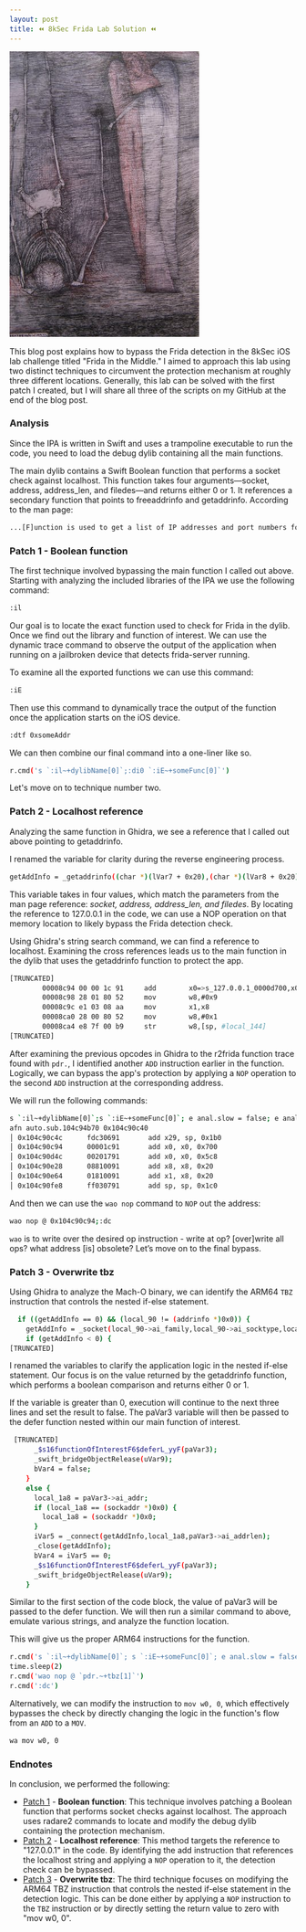 ```yaml
---
layout: post
title: ⏪ 8kSec Frida Lab Solution ⏪
---
```


![Untitled](/assets/blinko10.jpg)


This blog post explains how to bypass the Frida detection in the 8kSec iOS lab challenge titled "Frida in the Middle." I aimed to approach this lab using two distinct techniques to circumvent the protection mechanism at roughly three different locations. Generally, this lab can be solved with the first patch I created, but I will share all three of the scripts on my GitHub at the end of the blog post. 

### Analysis

Since the IPA is written in Swift and uses a trampoline executable to run the code, you need to load the debug dylib containing all the main functions.

The main dylib contains a Swift Boolean function that performs a socket check against localhost. This function takes four arguments—socket, address, address_len, and filedes—and returns either 0 or 1. It references a secondary function that points to freeaddrinfo and getaddrinfo. According to the man page:

```bash
...[F]unction is used to get a list of IP addresses and port numbers for host hostname and service servname.  It is a replacement for and provides more flexibility than the gethostbyname(3) and getservbyname(3) functions.
```

### Patch 1 - Boolean function

The first technique involved bypassing the main function I called out above. Starting with analyzing the included libraries of the IPA we use the following command:

```bash
:il
```

Our goal is to locate the exact function used to check for Frida in the dylib. Once we find out the library and function of interest. We can use the dynamic trace command to observe the output of the application when running on a jailbroken device that detects frida-server running.

To examine all the exported functions we can use this command:

```bash
:iE
```

Then use this command to dynamically trace the output of the function once the application starts on the iOS device. 

```bash
:dtf 0xsomeAddr
```

 We can then combine our final command into a one-liner like so. 

```bash
r.cmd('s `:il~+dylibName[0]`;:di0 `:iE~+someFunc[0]`')
```

Let's move on to technique number two. 

### Patch 2 - Localhost reference

Analyzing the same function in Ghidra, we see a reference that I called out above pointing to getaddrinfo. 

I renamed the variable for clarity during the reverse engineering process. 

```bash
getAddInfo = _getaddrinfo((char *)(lVar7 + 0x20),(char *)(lVar8 + 0x20),&aStack_88,&local_90);
```

This variable takes in four values, which match the parameters from the man page reference: *socket, address, address_len, and filedes*. By locating the reference to 127.0.0.1 in the code, we can use a NOP operation on that memory location to likely bypass the Frida detection check. 

Using Ghidra's string search command, we can find a reference to localhost. Examining the cross references leads us to the main function in the dylib that uses the getaddrinfo function to protect the app. 

```bash
[TRUNCATED]
        00008c94 00 00 1c 91     add        x0=>s_127.0.0.1_0000d700,x0,#0x700               = "127.0.0.1"
        00008c98 28 01 80 52     mov        w8,#0x9
        00008c9c e1 03 08 aa     mov        x1,x8
        00008ca0 28 00 80 52     mov        w8,#0x1
        00008ca4 e8 7f 00 b9     str        w8,[sp, #local_144]
[TRUNCATED]
```

After examining the previous opcodes in Ghidra to the r2frida function trace found with `pdr.`, I identified another `ADD` instruction earlier in the function. Logically, we can bypass the app's protection by applying a `NOP` operation to the second `ADD` instruction at the corresponding address. 

We will run the following commands:

```bash
s `:il~+dylibName[0]`;s `:iE~+someFunc[0]`; e anal.slow = false; e anal.nopskip = true; e emu.str = true; afr.; afna.;pdr.~+add
afn auto.sub.104c94b70 0x104c90c40
│ 0x104c90c4c      fdc30691       add x29, sp, 0x1b0
│ 0x104c90c94      00001c91       add x0, x0, 0x700
│ 0x104c90d4c      00201791       add x0, x0, 0x5c8
│ 0x104c90e28      08810091       add x8, x8, 0x20
│ 0x104c90e64      01810091       add x1, x8, 0x20
│ 0x104c90fe8      ff030791       add sp, sp, 0x1c0
```

And then we can use the `wao nop` command to `NOP` out the address:

```bash
wao nop @ 0x104c90c94;:dc
```

`wao` is to write over the desired op instruction - write at op? [over]write all ops? what address [is] obsolete? Let’s move on to the final bypass. 

### Patch 3 - Overwrite tbz

Using Ghidra to analyze the Mach-O binary, we can identify the ARM64 `TBZ` instruction that controls the nested if-else statement. 

```bash
  if ((getAddInfo == 0) && (local_90 != (addrinfo *)0x0)) {
    getAddInfo = _socket(local_90->ai_family,local_90->ai_socktype,local_90->ai_protocol);
    if (getAddInfo < 0) {
[TRUNCATED]
```

I renamed the variables to clarify the application logic in the nested if-else statement. Our focus is on the value returned by the getaddrinfo function, which performs a boolean comparison and returns either 0 or 1. 

If the variable is greater than 0, execution will continue to the next three lines and set the result to false. The paVar3 variable will then be passed to the defer function nested within our main function of interest.

```bash
 [TRUNCATED]
      _$s16functionOfInterestF6$deferL_yyF(paVar3);
      _swift_bridgeObjectRelease(uVar9);
      bVar4 = false;
    }
    else {
      local_1a8 = paVar3->ai_addr;
      if (local_1a8 == (sockaddr *)0x0) {
        local_1a8 = (sockaddr *)0x0;
      }
      iVar5 = _connect(getAddInfo,local_1a8,paVar3->ai_addrlen);
      _close(getAddInfo);
      bVar4 = iVar5 == 0;
      _$s16functionOfInterestF6$deferL_yyF(paVar3);
      _swift_bridgeObjectRelease(uVar9);
    }
```

Similar to the first section of the code block, the value of paVar3 will be passed to the defer function. We will then run a similar command to above, emulate various strings, and analyze the function location. 

This will give us the proper ARM64 instructions for the function. 

```bash
r.cmd('s `:il~+dylibName[0]`; s `:iE~+someFunc[0]`; e anal.slow = false; e anal.nopskip = true; e emu.str = true; afr.; afna.')
time.sleep(2)
r.cmd('wao nop @ `pdr.~+tbz[1]`')
r.cmd(':dc')
```

Alternatively, we can modify the instruction to `mov w0, 0`, which effectively bypasses the check by directly changing the logic in the function's flow from an `ADD` to a `MOV`. 

```bash
wa mov w0, 0
```

### Endnotes

In conclusion, we performed the following: 

- [Patch 1](https://github.com/n0psn0ps/automation-r2pipe/blob/main/fitmPatch01.py) - **Boolean function**: This technique involves patching a Boolean function that performs socket checks against localhost. The approach uses radare2 commands to locate and modify the debug dylib containing the protection mechanism.
- [Patch 2](https://github.com/n0psn0ps/automation-r2pipe/blob/main/fitmPatch02.py) - **Localhost reference**: This method targets the reference to "127.0.0.1" in the code. By identifying the add instruction that references the localhost string and applying a `NOP` operation to it, the detection check can be bypassed.
- [Patch 3](https://github.com/n0psn0ps/automation-r2pipe/blob/main/fitmPatch03.py) - **Overwrite tbz**: The third technique focuses on modifying the ARM64 TBZ instruction that controls the nested if-else statement in the detection logic. This can be done either by applying a `NOP` instruction to the `TBZ` instruction or by directly setting the return value to zero with "mov w0, 0".
